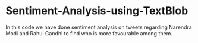 # Sentiment-Analysis-using-TextBlob
In this code we have done sentiment analysis on tweets regarding Narendra Modi and Rahul Gandhi to find who is more favourable among them.
